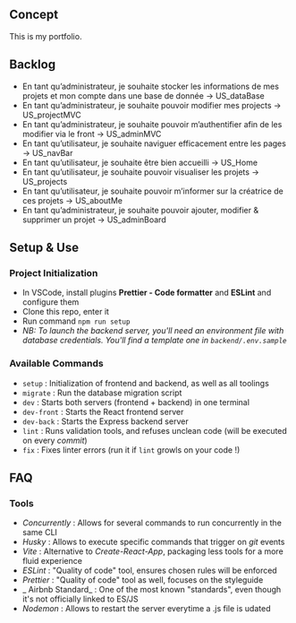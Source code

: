 ## Concept

This is my portfolio.

## Backlog
- En tant qu’administrateur, je souhaite stocker les informations de mes projets et mon compte dans une base de donnée → US_dataBase
- En tant qu’administrateur, je souhaite pouvoir modifier mes projects → US_projectMVC
- En tant qu’administrateur, je souhaite pouvoir m’authentifier afin de les modifier via le front → US_adminMVC
- En tant qu’utilisateur, je souhaite naviguer efficacement entre les pages → US_navBar
- En tant qu’utilisateur, je souhaite être bien accueilli → US_Home
- En tant qu’utilisateur, je souhaite pouvoir visualiser les projets → US_projects
- En tant qu’utilisateur, je souhaite pouvoir m’informer sur la créatrice de ces projets → US_aboutMe
- En tant qu’administrateur, je souhaite pouvoir ajouter, modifier & supprimer un projet → US_adminBoard

## Setup & Use

### Project Initialization

- In VSCode, install plugins **Prettier - Code formatter** and **ESLint** and configure them
- Clone this repo, enter it
- Run command `npm run setup`
- _NB: To launch the backend server, you'll need an environment file with database credentials. You'll find a template one in `backend/.env.sample`_

### Available Commands

- `setup` : Initialization of frontend and backend, as well as all toolings
- `migrate` : Run the database migration script
- `dev` : Starts both servers (frontend + backend) in one terminal
- `dev-front` : Starts the React frontend server
- `dev-back` : Starts the Express backend server
- `lint` : Runs validation tools, and refuses unclean code (will be executed on every _commit_)
- `fix` : Fixes linter errors (run it if `lint` growls on your code !)

## FAQ

### Tools

- _Concurrently_ : Allows for several commands to run concurrently in the same CLI
- _Husky_ : Allows to execute specific commands that trigger on _git_ events
- _Vite_ : Alternative to _Create-React-App_, packaging less tools for a more fluid experience
- _ESLint_ : "Quality of code" tool, ensures chosen rules will be enforced
- _Prettier_ : "Quality of code" tool as well, focuses on the styleguide
- _ Airbnb Standard_ : One of the most known "standards", even though it's not officially linked to ES/JS
- _Nodemon_ : Allows to restart the server everytime a .js file is udated
